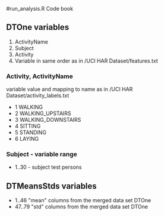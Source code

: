 #run_analysis.R Code book 


## DTOne variables
1. ActivityName
2. Subject
3. Activity
4. Variable in same order as in /UCI HAR Dataset/features.txt 

### Activity, ActivityName 
variable value and mapping to name as in /UCI HAR Dataset/activity_labels.txt
* 1 WALKING
* 2 WALKING_UPSTAIRS
* 3 WALKING_DOWNSTAIRS
* 4 SITTING
* 5 STANDING
* 6 LAYING

### Subject - variable range
* 1..30 - subject test persons

## DTMeansStds variables
* 1..46 "mean" columns from the merged data set DTOne
* 47..79 "std" columns from the merged data set DTOne



